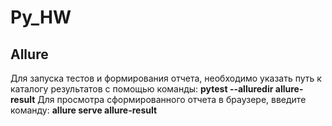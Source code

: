 # Py_HW
## Allure 
Для запуска тестов и формирования отчета, необходимо указать путь к каталогу результатов с помощью команды: 
**pytest --alluredir allure-result**
Для  просмотра сформированного отчета в браузере, введите команду: 
**allure serve allure-result**
